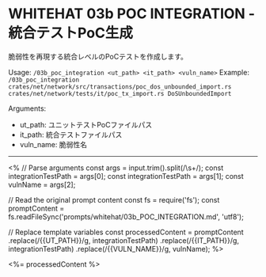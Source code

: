 # WHITEHAT 03b POC INTEGRATION - 統合テストPoC生成

脆弱性を再現する統合レベルのPoCテストを作成します。

Usage: `/03b_poc_integration <ut_path> <it_path> <vuln_name>`
Example: `/03b_poc_integration crates/net/network/src/transactions/poc_dos_unbounded_import.rs crates/net/network/tests/it/poc_tx_import.rs DoSUnboundedImport`

Arguments:
- ut_path: ユニットテストPoCファイルパス
- it_path: 統合テストファイルパス
- vuln_name: 脆弱性名

---

<% 
// Parse arguments
const args = input.trim().split(/\s+/);
const integrationTestPath = args[0];
const integrationTestPath = args[1];
const vulnName = args[2];

// Read the original prompt content
const fs = require('fs');
const promptContent = fs.readFileSync('prompts/whitehat/03b_POC_INTEGRATION.md', 'utf8');

// Replace template variables
const processedContent = promptContent
  .replace(/\{\{UT_PATH\}\}/g, integrationTestPath)
  .replace(/\{\{IT_PATH\}\}/g, integrationTestPath)
  .replace(/\{\{VULN_NAME\}\}/g, vulnName);
%>

<%= processedContent %>
